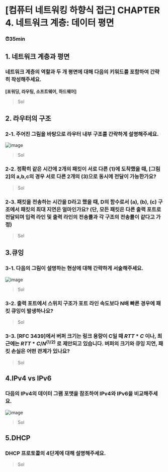 # [컴퓨터 네트워킹 하향식 접근] CHAPTER 4. 네트워크 계층: 데이터 평면
### ⏰35min
## 1. 네트워크 계층과 평면
### 네트워크 계층의 역할과 두 개 평면에 대해 다음의 키워드를 포함하여 간략히 작성해주세요.
**[포워딩, 라우팅, 소프트웨어, 하드웨어]**
> Sol
>

## 2. 라우터의 구조
### 2-1. 주어진 그림을 바탕으로 라우터 내부 구조를 간략하게 설명해주세요.
![image](https://github.com/yeondori/SSAFY_CS_Study/assets/93027942/fa510b45-8849-48db-92ba-c78d4f9d8cdb)
> Sol


### 2-2. 정확히 같은 시간에 2개의 패킷이 서로 다른 (1)에 도착했을 때, [그림2]의 a,b,c의 경우 서로 다른 2개의 (3)으로 동시에 전달이 가능한가요?
> Sol

### 2-3. 패킷을 전송하는 시간을 D라고 했을 때, D의 함수로서 (a), (b), (c) 구조에서 패킷의 최대 지연은 얼마인가요? (단, 모든 패킷은 다른 출력 포트로 전달되며 입력 라인 및 출력 라인의 전송률과 각 구조의 전송률이 같다고 가정)
> Sol


## 3.큐잉
### 3-1. 다음의 그림이 설명하는 현상에 대해 간략하게 서술해주세요.
![image](https://github.com/yeondori/SSAFY_CS_Study/assets/93027942/1400862e-cdf8-4917-9c71-1b27f60625cb)
> Sol

### 3-2. 출력 포트에서 스위치 구조가 포트 라인 속도보다 N배 빠른 경우에 패킷 큐잉이 발생하나요?
> Sol
>

### 3-3. [RFC 3439]에서 버퍼 크기는 링크 용량이 C일 때 $RTT*C$ 이나, 최근에는 $RTT*C/N^(1/2)$ 로 제안되고 있습니다. 버퍼의 크기와 큐잉 지연, 패킷 손실은 어떤 관계가 있나요?
> Sol

## 4.IPv4 vs IPv6
### 다음의 IPv4의 데이터 그램 포맷을 참조하여 IPv4와 IPv6을 비교해주세요.
![image](https://github.com/yeondori/SSAFY_CS_Study/assets/93027942/6c0643c6-0143-4a0d-9586-629d5929dad8)

> Sol


## 5.DHCP
### DHCP 프로토콜의 4단계에 대해 설명해주세요.
> Sol
